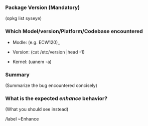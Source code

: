 ### Package Version (Mandatory)

(opkg list syseye)

### Which Model/version/Platform/Codebase encountered

- Modle: (e.g. ECW120)_

- Version: (cat /etc/version |head -1)

- Kernel: (uanem -a)

### Summary

(Summarize the bug encountered concisely)

### What is the expected *enhance* behavior?

(What you should see instead)


/label ~Enhance


